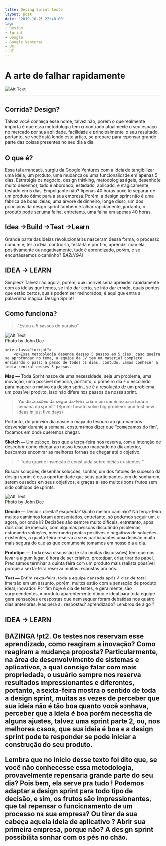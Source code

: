 ```yaml
---
title: Desing Sprint teste
layout: post
date: '2019-10-23 22:48:00'
tag:
- Design
- Sprint
- Google
- Google Ventures
- UX
- UI
---
```


# A arte de falhar rapidamente

<img class="image" src="https://miro.medium.com/max/699/0*8qTw634Dm-lq0PHT.jpg" alt="Alt Text">

---

## Corrida? Design?


Talvez você conheça esse nome, talvez não, porém o que realmente importa é que essa metodologia tem encontrado atualmente o seu espaço no mercado por sua agilidade, facilidade e principalmente, o seu resultado, portanto, se você está lendo este artigo, se prepare para repensar grande parte das coisas presentes no seu dia a dia.

## O que é?

Essa tal arrancada, surgiu da Google Ventures com a ideia de tangibilizar uma ideia, um produto, uma mudança ou uma funcionalidade em apenas 5 dias. Estratégia de negócio, design thinking, metodologias ágeis, desenho(e muito desenho), tudo é abordado, estudado, aplicado, e magicamente, testado em 5 dias. Empolgante não? Apenas 40 horas pode te separar de um produto ótimo para a sua empresa. Porém, a design sprint não é uma fabrica de boas ideias, uma árvore de dinheiro, longe disso, um dos princípios da design sprint também é falhar rapidamente, portanto, o produto pode ser uma falha, entretanto, uma falha em apenas 40 horas.

## Idea →Build →Test →Learn

Grande parte das ideias revolucionárias nasceram dessa forma, o processo comum é, ter a ideia, contruí-la, testá-la e por fim, aprender com ela, positivamente ou negativamente, tudo é aprendizado, porém, e se encurtássemos o caminho?  *BAZINGA!*

## IDEA → LEARN

Simples? Talvez não agora, porém, que incrível seria aprender rapidamente com as ideias que temos, se irão dar certo, se irão dar errado, quais pontos que estão certos, quais podem ser melhorados, é aqui que entra a palavrinha mágica: Design Sprint!

## Como funciona?

>“Estou a 5 passos do paraíso”.

<div class="side-by-side">
    <div class="toleft">
        <img class="image" src="https://miro.medium.com/max/1270/0*9C7ojjPBC3Bib42V.jpg" alt="Alt Text">
        <figcaption class="caption">Photo by John Doe</figcaption>
    </div>

    <div class="toright">
        <p>Essa metodologia depende desses 5 passos em 5 dias, caso queira se aprofundar no tema, a equipe da GV tem um material completo ensinando o passo a passo de todos os dias, contudo, vamos conhecer a ideia central desses 5 passos.
</p> 
    </div>
</div>

 <strong>Map —</strong> Toda Sprint nasce de uma necessidade, seja um problema, uma inovação, uma possível melhoria, portanto, o primeiro dia é o escolhido para mapear o motivo da design sprint, se é a resolução de um problema, um possível produto, isso não difere nos passos da nossa sprint.

 >“As discussões da segunda-feira criam um caminho para toda a semana do sprint.” (Sprint: how to solve big problems and test new ideas in just five days)

Portanto, do primeiro dia nasce o mapa do tesouro ao qual vamoos desvendar durante a semana, costumamos dizer que “começamos do fim”, focamos em onde queremos chegar.

<strong>Sketch — </strong> Um esboço, isso que a terça-feira nos reserva, com a intenção de descobrir como chegar ao nosso tesouro mapeado no dia anterior, buscamos encontrar as melhores formas de chegar até o objetivo.

>“ Toda grande invenção é construída sobre idéias existentes ”

Buscar soluções, desenhar soluções, sonhar, um dos fatores de sucesso da design sprint é essa oportunidade que seus participantes tem de sonharem, serem ousados em seus objetivos, e graças a isso muitos bons frutos sem sido colhidos de sprints.

<div class="side-by-side">
    <div class="toleft">
        <img class="image" src="https://miro.medium.com/max/1000/0*CFRExbwABDlH6PND.jpg" alt="Alt Text">
        <figcaption class="caption">Photo by John Doe</figcaption>
    </div>
    <div class="toright">
        <p> <strong>Decide </strong> — Decidir, direita? esquerda? Qual o melhor caminho? Na terça-feira muitos caminhos foram apresentados, entretanto, só podemos seguir um, e agora, por onde ir? Decisões são sempre muito difíceis, entretanto, após dois dias de imersão, com algumas pessoas discutindo problemas, estudando soluções, mostrando pontos positivos e negativos de soluções existentes, a quarta-feira reserva a seus participantes uma decisão muito mais segura do que as que comumente tomamos em nosso dia a dia.
</p> 
    </div>
</div>


<strong> Prototipe — </strong> Toda essa discussão (e são muitas discussões) tem que nos levar a algum lugar, é hora de ser criativo, prototipar, criar, tirar do papel. Precisamos terminar a quinta feira com um produto mais realista possível porque a sexta-feira reserva muitas respostas pra nós.

<strong> Test — </strong> Enfim sexta-feira, toda a equipe cansada após 4 dias de total imersão em um assunto, porém, muitos estão com a sensação de produto ideal, inovador. Por fim hoje é dia de testes, e geralmente, são surpreendentes, o produto aparentemente ótimo e ideal para toda equipe gera sensações e respostas que nem sequer foram debatidas nos quatro dias anteriores. Mas pera ai, respostas? aprendizado? Lembrou de algo ?

## IDEA → LEARN

<strong>BAZINGA !pt2.</strong> Os testes nos reservam esse aprendizado, como reagiram a inovação? Como reagiram a mudança proposta? Particularmente, na área de desenvolvimento de sistemas e aplicativos, a qual consigo falar com mais propriedade, o usuário sempre nos reserva resultados impressionantes e diferentes, portanto, a sexta-feira mostra o sentido de toda a design sprint, muitas as vezes de perceber que sua ideia não é tão boa quanto você sonhava, perceber que a ideia é boa porém necessita de alguns ajustes, talvez uma sprint parte 2, ou, nos melhores casos, que sua ideia é boa e a design sprint pode te responder se pode iniciar a construção do seu produto.
<br><br>Lembra que no inicio desse texto foi dito que, se você não conhecesse essa metodologia, provavelmente repensaria grande parte do seu dia? Pois bem, ela serve pra tudo ! Podemos adaptar a design sprint para todo tipo de decisão, e sim, os frutos são impressionantes, que tal repensar o funcionamento de um processo na sua empresa? Ou tirar da sua cabeça aquela ideia de aplicativo ? Abrir sua primeira empresa, porque não? A design sprint possibilita sonhar com os pés no chão.
---


[1]: http://daringfireball.net/projects/markdown/
[2]: http://www.fileformat.info/info/unicode/char/2163/index.htm
[3]: http://www.markitdown.net/
[4]: http://daringfireball.net/projects/markdown/basics
[5]: http://daringfireball.net/projects/markdown/syntax
[6]: http://kune.fr/wp-content/uploads/2013/10/ghost-blog.jpg